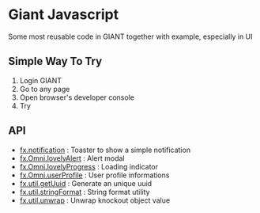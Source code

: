 # Giant Javascript

Some most reusable code in GIANT together with example, especially in UI

## Simple Way To Try
1. Login GIANT
2. Go to any page
3. Open browser's developer console
4. Try

## API
- [fx.notification](https://github.com/fx-giant/giant-documentations/blob/master/giant/fxNotification.md) : Toaster to show a simple notification
- [fx.Omni.lovelyAlert](https://github.com/fx-giant/giant-documentations/blob/master/giant/fxOmni/lovelyAlert.md) : Alert modal
- [fx.Omni.lovelyProgress](https://github.com/fx-giant/giant-documentations/blob/master/giant/fxOmni/lovelyProgress.md) : Loading indicator
- [fx.Omni.userProfile](https://github.com/fx-giant/giant-documentations/blob/master/giant/fxOmni/userProfile.md) : User profile informations
- [fx.util.getUuid](https://github.com/fx-giant/giant-documentations/blob/master/giant/fxUtil/getUuid.md) : Generate an unique uuid
- [fx.util.stringFormat](https://github.com/fx-giant/giant-documentations/blob/master/giant/fxUtil/stringFormat.md) : String format utility
- [fx.util.unwrap](https://github.com/fx-giant/giant-documentations/blob/master/giant/fxUtil/unwrap.md) : Unwrap knockout object value